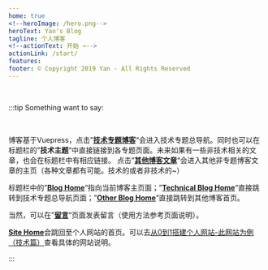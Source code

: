 ```yaml
---
home: true
<!--heroImage: /hero.png-->
heroText: Yan's Blog
tagline: 个人博客
<!--actionText: 开始 →-->
actionLink: /start/
features:
footer: © Copyright 2019 Yan - All Rights Reserved
---
```

<template>
	<p class="action-link">
		<a href="/index/" class="button-link">技术专题博客</a>
		&nbsp;&nbsp;&nbsp;&nbsp;&nbsp;&nbsp;&nbsp;&nbsp;
		<!-- 	
		<a href="/SomeKnowledges/" class="button-link">技术相关-零散</a>
		&nbsp;&nbsp;&nbsp;&nbsp;&nbsp;&nbsp;&nbsp;&nbsp; 
		-->
		<a href="https://heyan.site:8003/" class="button-link" target="_self">其他博客文章</a>
	</p>
</template>
<style scoped>
	.home{
		max-width: 100% !important;
	}
	.theme-default-content.custom{
		    text-align: center;
	}
	.custom-block.tip, .custom-block.warning, .custom-block.danger{
		/*margin: 1rem 18% !important;*/
		max-width: 960px;
		display: inline-block;
    	text-align: left;
	}
    .button-link{
    	display: inline-block;
	    font-size: 1.2rem;
	    color: #fff;
	    background-color: #3eaf7c;
	    padding: 0.8rem 1.6rem;
	    border-radius: 4px;
	    transition: background-color 0.1s ease;
	    box-sizing: border-box;
	    border-bottom: 1px solid #389d70;
    }
    .button-link:hover{
    	text-decoration: underline;
    	background-color: #2f845d;
    }
    .action-link{
    	background-color: #f3f5f7;
    	text-align: center;
    }
</style>


<br>

:::tip Something want to say:

<br/>

博客基于Vuepress，点击”[**技术专题博客**](https://heyan.site:8001/start/)“会进入技术专题总导航。同时也可以在标题栏的”**技术主题**“中直接链接到各专题页面。未来如果有一些非技术相关的文章，也会在标题栏中有相应链接。
点击”[**其他博客文章**](https://heyan.site:8003/)“会进入其他非专题博客文章的主页（各种文章都有可能。技术的或者非技术的~）

标题栏中的”[**Blog Home**](https://heyan.site:8001/)“指向当前博客主页面；”[**Technical Blog Home**](https://heyan.site:8001/index/)“直接跳转到技术专题总导航页面；”[**Other Blog Home**](https://heyan.site:8003/)“直接跳转到其他博客首页。

当然，可以在”[**留言**](https://heyan.site:8001/comments.html)“页面发表留言（使用方法参考页面说明）。

[**Site Home**](https://heyan.site)会跳回至个人网站的首页。可以去[从0到1搭建个人网站-此网站为例（技术篇）](https://heyan.site:8001/start/BuildThisSiteTech.html)查看具体的网站说明。

:::

<br/>

<br/>

<br/>

<br/>

<br/>

<br/>